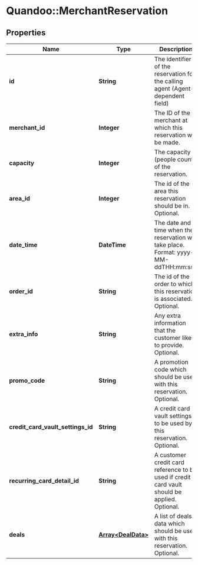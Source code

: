 # Quandoo::MerchantReservation

## Properties
Name | Type | Description | Notes
------------ | ------------- | ------------- | -------------
**id** | **String** | The identifier of the reservation for the calling agent (Agent-dependent field) | [optional] 
**merchant_id** | **Integer** | The ID of the merchant at which this reservation will be made. | 
**capacity** | **Integer** | The capacity (people count) of the reservation. | 
**area_id** | **Integer** | The id of the area this reservation should be in. Optional. | [optional] 
**date_time** | **DateTime** | The date and time when the reservation will take place. Format: yyyy-MM-ddTHH:mm:ssZ | 
**order_id** | **String** | The id of the order to which this reservation is associated. Optional. | [optional] 
**extra_info** | **String** | Any extra information that the customer likes to provide. Optional. | [optional] 
**promo_code** | **String** | A promotion code which should be used with this reservation. Optional. | [optional] 
**credit_card_vault_settings_id** | **String** | A credit card vault settings to be used by this reservation. Optional. | [optional] 
**recurring_card_detail_id** | **String** | A customer credit card reference to be used if credit card vault should be applied. Optional. | [optional] 
**deals** | [**Array&lt;DealData&gt;**](DealData.md) | A list of deals data which should be used with this reservation. Optional. | [optional] 


